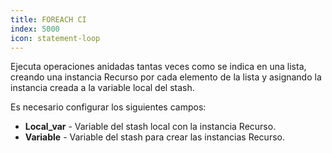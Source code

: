 ```yaml
---
title: FOREACH CI
index: 5000
icon: statement-loop
---
```



Ejecuta operaciones anidadas tantas veces como se indica en una lista, creando una instancia Recurso por cada elemento
de la lista y asignando la instancia creada a la variable local del stash.

Es necesario configurar los siguientes campos:

- **Local_var** - Variable del stash local con la instancia Recurso.
- **Variable** - Variable del stash para crear las instancias Recurso.
